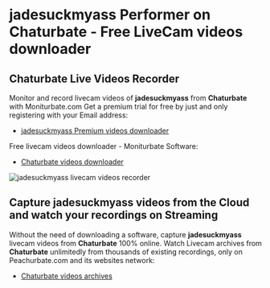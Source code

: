 # jadesuckmyass Performer on Chaturbate - Free LiveCam videos downloader

## Chaturbate Live Videos Recorder

Monitor and record livecam videos of **jadesuckmyass** from **Chaturbate** with Moniturbate.com
Get a premium trial for free by just and only registering with your Email address:
* [jadesuckmyass Premium videos downloader](https://moniturbate.com/request-demo-licence-key.html)

Free livecam videos downloader - Moniturbate Software:
* [Chaturbate videos downloader](https://moniturbate.com/moniturbate-download-software.html)

![jadesuckmyass livecam videos recorder](https://peachurnet.com/templates/moniturbate-software.png)


## Capture jadesuckmyass videos from the Cloud and watch your recordings on Streaming

Without the need of downloading a software, capture **jadesuckmyass** livecam videos from **Chaturbate** 100% online.
Watch Livecam archives from **Chaturbate** unlimitedly from thousands of existing recordings, only on Peachurbate.com and its websites network:
* [Chaturbate videos archives](https://peachurnet.com/)
